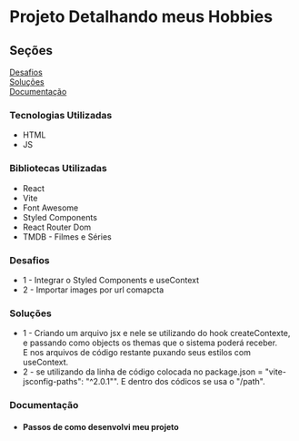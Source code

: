 # Projeto Detalhando meus Hobbies

## Seções
<a href="#desafios">Desafios</a> <br>
<a href="#solucoes">Soluções</a> <br>
<a href="#documentacao">Documentação</a>

### Tecnologias Utilizadas
- HTML
- JS

### Bibliotecas Utilizadas
- React
- Vite
- Font Awesome
- Styled Components
- React Router Dom
- TMDB - Filmes e Séries

### Desafios
<ul id="desafios">
    <li>
        1 - Integrar o Styled Components e useContext
    </li>
    <li>
        2 - Importar images por url comapcta
    </li>
</ul>

### Soluções
<ul id="solucoes">
    <li>
        1 - Criando um arquivo jsx e nele se utilizando do hook createContexte, e passando como objects os themas que o sistema poderá receber.<br/> E nos arquivos de código restante puxando seus estilos com useContext.
    </li>
    <li>
        2 - se utilizando da linha de código colocada no package.json = "vite-jsconfig-paths": "^2.0.1"". E dentro dos códicos se usa o "/path".
    </li>
</ul>    

### Documentação
- <h4 id="documentacao">Passos de como desenvolvi meu projeto</h4>
